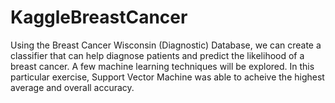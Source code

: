 # KaggleBreastCancer
Using the Breast Cancer Wisconsin (Diagnostic) Database, we can create a classifier that can help diagnose patients and predict the likelihood of a breast cancer. A few machine learning techniques will be explored. In this particular exercise, Support Vector Machine was able to acheive the highest average and overall accuracy.
